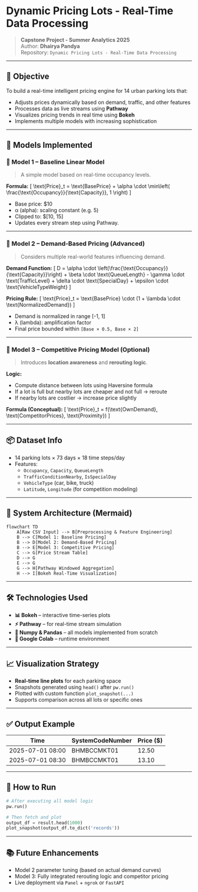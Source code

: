 # Dynamic Pricing Lots - Real-Time Data Processing

> **Capstone Project - Summer Analytics 2025**  
> Author: **Dhairya Pandya**  
> Repository: `Dynamic Pricing Lots - Real-Time Data Processing`

---

## 🚀 Objective

To build a real-time intelligent pricing engine for 14 urban parking lots that:
- Adjusts prices dynamically based on demand, traffic, and other features
- Processes data as live streams using **Pathway**
- Visualizes pricing trends in real time using **Bokeh**
- Implements multiple models with increasing sophistication

---

## 🧠 Models Implemented

### 🔹 Model 1 – Baseline Linear Model

> A simple model based on real-time occupancy levels.

**Formula:**
\[
\text{Price}_t = \text{BasePrice} + \alpha \cdot \min\left( \frac{\text{Occupancy}}{\text{Capacity}}, 1 \right)
\]

- Base price: $10  
- α (alpha): scaling constant (e.g. 5)  
- Clipped to: $[10, 15]  
- Updates every stream step using Pathway.

---

### 🔹 Model 2 – Demand-Based Pricing (Advanced)

> Considers multiple real-world features influencing demand.

**Demand Function:**
\[
D = \alpha \cdot \left(\frac{\text{Occupancy}}{\text{Capacity}}\right) + \beta \cdot \text{QueueLength} - \gamma \cdot \text{TrafficLevel} + \delta \cdot \text{SpecialDay} + \epsilon \cdot \text{VehicleTypeWeight}
\]

**Pricing Rule:**
\[
\text{Price}_t = \text{BasePrice} \cdot (1 + \lambda \cdot \text{NormalizedDemand})
\]

- Demand is normalized in range [-1, 1]
- λ (lambda): amplification factor
- Final price bounded within `[Base × 0.5, Base × 2]`

---

### 🔹 Model 3 – Competitive Pricing Model (Optional)

> Introduces **location awareness** and **rerouting logic**.

**Logic:**
- Compute distance between lots using Haversine formula
- If a lot is full but nearby lots are cheaper and not full → reroute
- If nearby lots are costlier → increase price slightly

**Formula (Conceptual):**
\[
\text{Price}_t = f(\text{OwnDemand}, \text{CompetitorPrices}, \text{Proximity})
\]

---

## 📦 Dataset Info

- 14 parking lots × 73 days × 18 time steps/day
- Features:
  - `Occupancy`, `Capacity`, `QueueLength`
  - `TrafficConditionNearby`, `IsSpecialDay`
  - `VehicleType` (car, bike, truck)
  - `Latitude`, `Longitude` (for competition modeling)

---

## 🧱 System Architecture (Mermaid)

```mermaid
flowchart TD
    A[Raw CSV Input] --> B[Preprocessing & Feature Engineering]
    B --> C[Model 1: Baseline Pricing]
    B --> D[Model 2: Demand-Based Pricing]
    B --> E[Model 3: Competitive Pricing]
    C --> G[Price Stream Table]
    D --> G
    E --> G
    G --> H[Pathway Windowed Aggregation]
    H --> I[Bokeh Real-Time Visualization]
```

---

## 🛠️ Technologies Used

- **📊 Bokeh** – interactive time-series plots
- **⚡ Pathway** – for real-time stream simulation
- **🧮 Numpy & Pandas** – all models implemented from scratch
- **📁 Google Colab** – runtime environment

---

## 📈 Visualization Strategy

- **Real-time line plots** for each parking space
- Snapshots generated using `head()` after `pw.run()`
- Plotted with custom function `plot_snapshot(...)`
- Supports comparison across all lots or specific ones

---

## ✅ Output Example

| Time          | SystemCodeNumber | Price ($) |
|---------------|------------------|-----------|
| 2025-07-01 08:00 | BHMBCCMKT01      | 12.50     |
| 2025-07-01 08:30 | BHMBCCMKT01      | 13.10     |

---

## 📍 How to Run

```python
# After executing all model logic
pw.run()

# Then fetch and plot
output_df = result.head(1000)
plot_snapshot(output_df.to_dict('records'))
```

---

## 📚 Future Enhancements

- Model 2 parameter tuning (based on actual demand curves)
- Model 3: Fully integrated rerouting logic and competitor pricing
- Live deployment via `Panel` + `ngrok` or `FastAPI`
